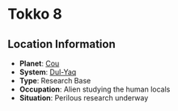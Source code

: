 # Tokko 8

## Location Information
- **Planet**: [Cou](../planet--cou.md)
- **System**: [Dul-Yaq](../../../system--dul-yaq.md)
- **Type**: Research Base
- **Occupation**: Alien studying the human locals
- **Situation**: Perilous research underway